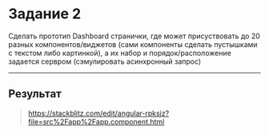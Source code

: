 # Задание 2

Сделать прототип Dashboard странички, где может присуствовать до 20 разных компонентов/виджетов (сами компоненты сделать пустышками с текстом либо картинкой), а их набор и порядок/расположение задается сервром (сэмулировать асинхронный запрос)

___

## Результат

> https://stackblitz.com/edit/angular-rpksjz?file=src%2Fapp%2Fapp.component.html